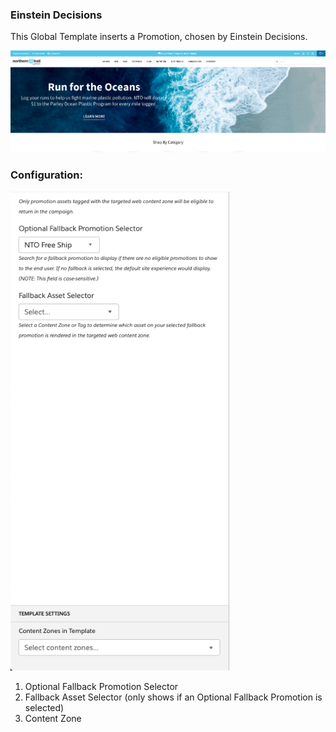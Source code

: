 ### Einstein Decisions

This Global Template inserts a Promotion, chosen by Einstein Decisions.

![Einstein Decisions](template.png)

### Configuration:

<img src="config.png" alt="Einstein Decisions" width="350px"/>

1. Optional Fallback Promotion Selector
2. Fallback Asset Selector (only shows if an Optional Fallback Promotion is selected)
3. Content Zone
